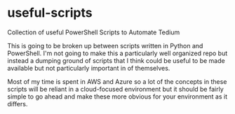 # useful-scripts
Collection of useful PowerShell Scripts to Automate Tedium

This is going to be broken up between scripts written in Python and PowerShell. I'm not going to make this a particularly well organized repo but instead a dumping ground of scripts that I think could be useful to be made available but not particularly important in of themselves.

Most of my time is spent in AWS and Azure so a lot of the concepts in these scripts will be reliant in a cloud-focused environment but it should be fairly simple to go ahead and make these more obvious for your environment as it differs.
